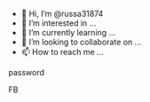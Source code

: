 - 👋 Hi, I’m @russa31874
- 👀 I’m interested in ...
- 🌱 I’m currently learning ...
- 💞️ I’m looking to collaborate on ...
- 📫 How to reach me ...

<!---
russa31874/russa31874 is a ✨ special ✨ repository because its `README.md` (this file) appears on your GitHub profile.
You can click the Preview link to take a look at your changes.
--->password
FB

